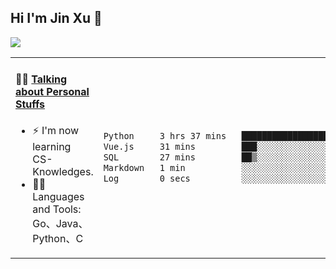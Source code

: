 
## Hi I'm Jin Xu 👋
![](https://komarev.com/ghpvc/?username=jiayouxujin&color=brightgreen&label=PROFILE+VIEWS)



<table align="center">
<tr>
<td valign="top" width="60%">

#### 🏋️‍♀️ <a href="https://github.com/jiayouxujin" target="_blank">Talking about Personal Stuffs</a>
<!-- recent_releases starts -->

- ⚡  I'm now learning CS-Knowledges.  
- 🏊‍♂️ Languages and Tools: Go、Java、Python、C
<!-- recent_releases ends -->
</td>
<td>
 
<!--START_SECTION:waka-->

```txt
Python     3 hrs 37 mins   ███████████████████▓░░░░░   78.22 %
Vue.js     31 mins         ███░░░░░░░░░░░░░░░░░░░░░░   11.44 %
SQL        27 mins         ██▒░░░░░░░░░░░░░░░░░░░░░░   09.74 %
Markdown   1 min           ░░░░░░░░░░░░░░░░░░░░░░░░░   00.59 %
Log        0 secs          ░░░░░░░░░░░░░░░░░░░░░░░░░   00.01 %
```

<!--END_SECTION:waka-->
 
</td>
</tr>
</table>





